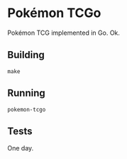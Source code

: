 # Pokémon TCGo

Pokémon TCG implemented in Go.  Ok.

## Building

```shell
make
```

## Running

```shell
pokemon-tcgo
```

## Tests

One day.
